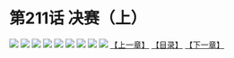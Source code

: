 # 第211话 决赛（上）
![](https://mhpic.xiaomingtaiji.net/comic/D/斗破苍穹拆分版/211话/1.jpg-zymk.middle.webp)
![](https://mhpic.xiaomingtaiji.net/comic/D/斗破苍穹拆分版/211话/2.jpg-zymk.middle.webp)
![](https://mhpic.xiaomingtaiji.net/comic/D/斗破苍穹拆分版/211话/3.jpg-zymk.middle.webp)
![](https://mhpic.xiaomingtaiji.net/comic/D/斗破苍穹拆分版/211话/4.jpg-zymk.middle.webp)
![](https://mhpic.xiaomingtaiji.net/comic/D/斗破苍穹拆分版/211话/5.jpg-zymk.middle.webp)
![](https://mhpic.xiaomingtaiji.net/comic/D/斗破苍穹拆分版/211话/6.jpg-zymk.middle.webp)
![](https://mhpic.xiaomingtaiji.net/comic/D/斗破苍穹拆分版/211话/7.jpg-zymk.middle.webp)
![](https://mhpic.xiaomingtaiji.net/comic/D/斗破苍穹拆分版/211话/8.jpg-zymk.middle.webp)
![](https://mhpic.xiaomingtaiji.net/comic/D/斗破苍穹拆分版/211话/9.jpg-zymk.middle.webp)
[【上一章】](./210.md)
[【目录】](./README.md)
[【下一章】](./212.md)
